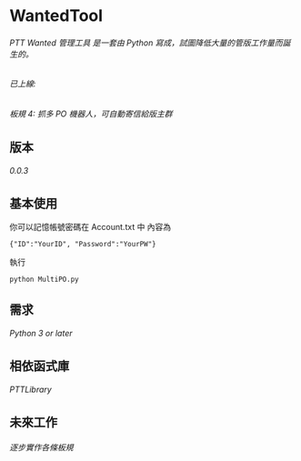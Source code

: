 # WantedTool


###### PTT Wanted 管理工具 是一套由 Python 寫成，試圖降低大量的管版工作量而誕生的。
###### 已上線: 
###### 板規 4: 抓多 PO 機器人，可自動寄信給版主群


版本
-------------------
###### 0.0.3

基本使用
-------------------
你可以記憶帳號密碼在 Account.txt 中
內容為 
```
{"ID":"YourID", "Password":"YourPW"}
```

執行
```
python MultiPO.py
```

需求
-------------------
###### Python 3 or later

相依函式庫
-------------------
###### PTTLibrary

未來工作
-------------------
###### 逐步實作各條板規